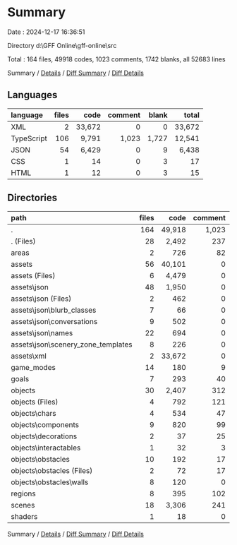 # Summary

Date : 2024-12-17 16:36:51

Directory d:\\GFF Online\\gff-online\\src

Total : 164 files,  49918 codes, 1023 comments, 1742 blanks, all 52683 lines

Summary / [Details](details.md) / [Diff Summary](diff.md) / [Diff Details](diff-details.md)

## Languages
| language | files | code | comment | blank | total |
| :--- | ---: | ---: | ---: | ---: | ---: |
| XML | 2 | 33,672 | 0 | 0 | 33,672 |
| TypeScript | 106 | 9,791 | 1,023 | 1,727 | 12,541 |
| JSON | 54 | 6,429 | 0 | 9 | 6,438 |
| CSS | 1 | 14 | 0 | 3 | 17 |
| HTML | 1 | 12 | 0 | 3 | 15 |

## Directories
| path | files | code | comment | blank | total |
| :--- | ---: | ---: | ---: | ---: | ---: |
| . | 164 | 49,918 | 1,023 | 1,742 | 52,683 |
| . (Files) | 28 | 2,492 | 237 | 459 | 3,188 |
| areas | 2 | 726 | 82 | 110 | 918 |
| assets | 56 | 40,101 | 0 | 9 | 40,110 |
| assets (Files) | 6 | 4,479 | 0 | 0 | 4,479 |
| assets\\json | 48 | 1,950 | 0 | 9 | 1,959 |
| assets\\json (Files) | 2 | 462 | 0 | 0 | 462 |
| assets\\json\\blurb_classes | 7 | 66 | 0 | 0 | 66 |
| assets\\json\\conversations | 9 | 502 | 0 | 9 | 511 |
| assets\\json\\names | 22 | 694 | 0 | 0 | 694 |
| assets\\json\\scenery_zone_templates | 8 | 226 | 0 | 0 | 226 |
| assets\\xml | 2 | 33,672 | 0 | 0 | 33,672 |
| game_modes | 14 | 180 | 9 | 60 | 249 |
| goals | 7 | 293 | 40 | 66 | 399 |
| objects | 30 | 2,407 | 312 | 471 | 3,190 |
| objects (Files) | 4 | 792 | 121 | 168 | 1,081 |
| objects\\chars | 4 | 534 | 47 | 104 | 685 |
| objects\\components | 9 | 820 | 99 | 146 | 1,065 |
| objects\\decorations | 2 | 37 | 25 | 11 | 73 |
| objects\\interactables | 1 | 32 | 3 | 10 | 45 |
| objects\\obstacles | 10 | 192 | 17 | 32 | 241 |
| objects\\obstacles (Files) | 2 | 72 | 17 | 16 | 105 |
| objects\\obstacles\\walls | 8 | 120 | 0 | 16 | 136 |
| regions | 8 | 395 | 102 | 96 | 593 |
| scenes | 18 | 3,306 | 241 | 468 | 4,015 |
| shaders | 1 | 18 | 0 | 3 | 21 |

Summary / [Details](details.md) / [Diff Summary](diff.md) / [Diff Details](diff-details.md)